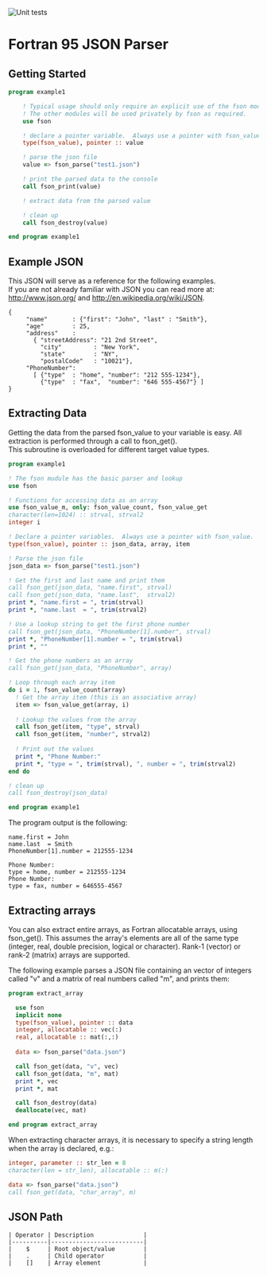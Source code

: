 ![Unit tests](https://github.com/josephalevin/fson/workflows/Unit%20tests/badge.svg)

Fortran 95 JSON Parser
======================

Getting Started
---------------
```fortran
program example1

    ! Typical usage should only require an explicit use of the fson module.
    ! The other modules will be used privately by fson as required.  
    use fson

    ! declare a pointer variable.  Always use a pointer with fson_value.
    type(fson_value), pointer :: value

    ! parse the json file
    value => fson_parse("test1.json")

    ! print the parsed data to the console
    call fson_print(value)    

    ! extract data from the parsed value        

    ! clean up
    call fson_destroy(value)

end program example1
```

Example JSON
------------
This JSON will serve as a reference for the following examples.  
If you are not already familiar with JSON you can read more at:
<http://www.json.org/> and <http://en.wikipedia.org/wiki/JSON>.
```
{
     "name"       : {"first": "John", "last" : "Smith"},
     "age"        : 25,
     "address"    :
       { "streetAddress": "21 2nd Street",
         "city"         : "New York",
         "state"        : "NY",
         "postalCode"   : "10021"},
     "PhoneNumber":
       [ {"type"  : "home", "number": "212 555-1234"},
         {"type"  : "fax",  "number": "646 555-4567"} ]
}
```

Extracting Data
---------------
Getting the data from the parsed fson_value to your variable is easy.  All extraction is performed through a call to fson_get().  
This subroutine is overloaded for different target value types.

```fortran
program example1

! The fson mudule has the basic parser and lookup 
use fson

! Functions for accessing data as an array
use fson_value_m, only: fson_value_count, fson_value_get
character(len=1024) :: strval, strval2
integer i

! Declare a pointer variables.  Always use a pointer with fson_value.
type(fson_value), pointer :: json_data, array, item

! Parse the json file
json_data => fson_parse("test1.json")

! Get the first and last name and print them
call fson_get(json_data, "name.first", strval)
call fson_get(json_data, "name.last",  strval2)
print *, "name.first = ", trim(strval)
print *, "name.last  = ", trim(strval2)

! Use a lookup string to get the first phone number
call fson_get(json_data, "PhoneNumber[1].number", strval)     
print *, "PhoneNumber[1].number = ", trim(strval)
print *, ""

! Get the phone numbers as an array
call fson_get(json_data, "PhoneNumber", array)

! Loop through each array item
do i = 1, fson_value_count(array)
  ! Get the array item (this is an associative array)
  item => fson_value_get(array, i)
  
  ! Lookup the values from the array
  call fson_get(item, "type", strval)
  call fson_get(item, "number", strval2)
  
  ! Print out the values
  print *, "Phone Number:"
  print *, "type = ", trim(strval), ", number = ", trim(strval2)
end do

! clean up
call fson_destroy(json_data)

end program example1
```
    
The program output is the following:

```
name.first = John
name.last  = Smith
PhoneNumber[1].number = 212555-1234

Phone Number:
type = home, number = 212555-1234
Phone Number:
type = fax, number = 646555-4567
```

Extracting arrays
-----------------
You can also extract entire arrays, as Fortran allocatable arrays, using fson_get(). This assumes the array's elements are all of the same type (integer, real, double precision, logical or character). Rank-1 (vector) or rank-2 (matrix) arrays are supported.

The following example parses a JSON file containing an vector of integers called "v" and a matrix of real numbers called "m", and prints them:

```fortran
program extract_array

  use fson
  implicit none
  type(fson_value), pointer :: data
  integer, allocatable :: vec(:)
  real, allocatable :: mat(:,:)
    
  data => fson_parse("data.json")

  call fson_get(data, "v", vec)
  call fson_get(data, "m", mat)
  print *, vec
  print *, mat

  call fson_destroy(data)
  deallocate(vec, mat)

end program extract_array
```

When extracting character arrays, it is necessary to specify a string length when the array is declared, e.g.:

```fortran
integer, parameter :: str_len = 8
character(len = str_len), allocatable :: m(:)

data => fson_parse("data.json")
call fson_get(data, "char_array", m)
```

JSON Path
---------

```
| Operator | Description              | 
|----------|--------------------------|
|    $     | Root object/value        | 
|    .     | Child operator           |
|    []    | Array element            |
```
